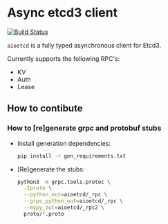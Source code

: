 # Async etcd3 client

[![Build Status](https://cloud.drone.io/api/badges/SergeyTsaplin/aioetcd/status.svg)](https://cloud.drone.io/SergeyTsaplin/aioetcd)

`aioetcd` is a fully typed asynchronous client for Etcd3.

Currently supports the following RPC's:

* KV
* Auth
* Lease

## How to contibute

### How to [re]generate grpc and protobuf stubs

* Install generation dependencies:

  ```bash
  pip install -r gen_requirements.txt
  ```

* [Re]generate the stubs:

  ```bash
  python3 -m grpc.tools.protoc \
    -Iproto \
    --python_out=aioetcd/_rpc \
    --grpc_python_out=aioetcd/_rpc \
    --mypy_out=aioetcd/_rpc2 \
    proto/*.proto
  ```
